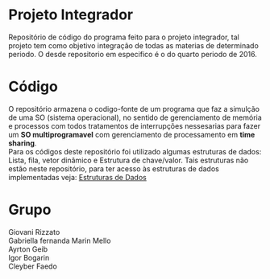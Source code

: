 # Projeto Integrador
Repositório de código do programa feito para o projeto integrador, tal projeto tem como objetivo integração de todas as materias de determinado periodo.
O desde repositorio em especifico é o do quarto periodo de 2016.

# Código
O repositório armazena o codigo-fonte de um programa que faz a simulção de uma SO (sistema operacional), no sentido de gerenciamento de memória e processos com todos tratamentos de interrupções nessesarias para fazer um <b>SO multiprogramavel</b> com gerenciamento de processamento em <b>time sharing</b>.<br />
Para os códigos deste repositório foi utilizado algumas estruturas de dados: Lista, fila, vetor dinâmico e Estrutura de chave/valor. Tais estruturas não estão neste repositório, para ter acesso às estruturas de dados implementadas veja: <a href="https://github.com/GiovaniRizzato/Estrutura-de-Dados" targer="_blank">Estruturas de Dados</a>

# Grupo
Giovani Rizzato<br />
Gabriella fernanda Marin Mello<br />
Ayrton Geib<br />
Igor Bogarin<br />
Cleyber Faedo<br />

